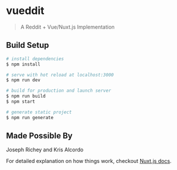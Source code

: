 # vueddit

> A Reddit + Vue/Nuxt.js Implementation

## Build Setup

``` bash
# install dependencies
$ npm install

# serve with hot reload at localhost:3000
$ npm run dev

# build for production and launch server
$ npm run build
$ npm start

# generate static project
$ npm run generate

```

## Made Possible By
Joseph Richey and Kris Alcordo

For detailed explanation on how things work, checkout [Nuxt.js docs](https://nuxtjs.org).
